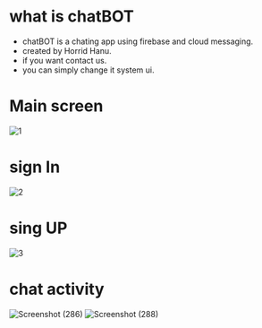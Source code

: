 # what is chatBOT
* chatBOT is a chating app using firebase and cloud messaging. 
* created by Horrid Hanu.
* if you want contact us.
* you can simply change it system ui.


# Main screen
![1](https://user-images.githubusercontent.com/86579429/130047904-3d9079e6-ccf8-4815-a76a-9334811e0d6b.png)

# sign In
![2](https://user-images.githubusercontent.com/86579429/130048090-34d0b0a3-6ee0-45c7-ae3d-256d91b0bf2b.png)

# sing UP
![3](https://user-images.githubusercontent.com/86579429/130048294-cdf28fff-8697-47b6-9c80-b31c35a1e06f.png)

# chat activity
![Screenshot (286)](https://user-images.githubusercontent.com/86579429/130437105-40e40995-7c34-48fd-9e9c-946f3d1df2b7.png)
![Screenshot (288)](https://user-images.githubusercontent.com/86579429/130437117-3f771365-d5fc-4bb7-8f11-c507f2a8ed9d.png)

